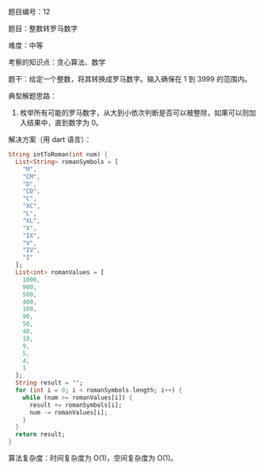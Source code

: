 题目编号：12

题目：整数转罗马数字

难度：中等

考察的知识点：贪心算法、数学

题干：给定一个整数，将其转换成罗马数字。输入确保在 1 到 3999 的范围内。

典型解题思路：

1. 枚举所有可能的罗马数字，从大到小依次判断是否可以被整除，如果可以则加入结果中，直到数字为 0。

解决方案（用 dart 语言）：

```dart
String intToRoman(int num) {
  List<String> romanSymbols = [
    "M",
    "CM",
    "D",
    "CD",
    "C",
    "XC",
    "L",
    "XL",
    "X",
    "IX",
    "V",
    "IV",
    "I"
  ];
  List<int> romanValues = [
    1000,
    900,
    500,
    400,
    100,
    90,
    50,
    40,
    10,
    9,
    5,
    4,
    1
  ];
  String result = "";
  for (int i = 0; i < romanSymbols.length; i++) {
    while (num >= romanValues[i]) {
      result += romanSymbols[i];
      num -= romanValues[i];
    }
  }
  return result;
}
```

算法复杂度：时间复杂度为 O(1)，空间复杂度为 O(1)。